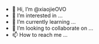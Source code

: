 - 👋 Hi, I’m @xiaojieOVO
- 👀 I’m interested in ...
- 🌱 I’m currently learning ...
- 💞️ I’m looking to collaborate on ...
- 📫 How to reach me ...

<!---
xiaojieOVO/xiaojieOVO is a ✨ special ✨ repository because its `README.md` (this file) appears on your GitHub profile.
You can click the Preview link to take a look at your changes.
--->
